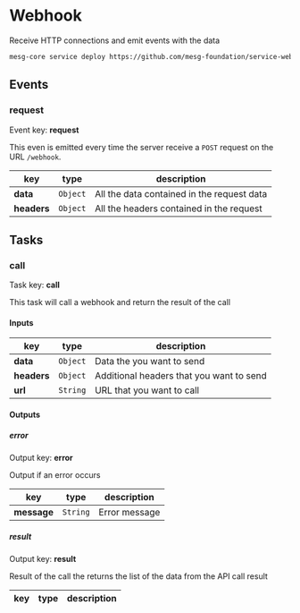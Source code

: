 # Webhook

Receive HTTP connections and emit events with the data

```bash
mesg-core service deploy https://github.com/mesg-foundation/service-webhook
```


## Events

### request

Event key: **request**

This even is emitted every time the server receive a `POST` request on the URL `/webhook`.

| **key** | **type** | **description** |
| --- | --- | --- |
| **data** | `Object` | All the data contained in the request data |
| **headers** | `Object` | All the headers contained in the request |


## Tasks

### call

Task key: **call**

This task will call a webhook and return the result of the call

#### Inputs

| **key** | **type** | **description** |
| --- | --- | --- |
| **data** | `Object` | Data the you want to send |
| **headers** | `Object` | Additional headers that you want to send |
| **url** | `String` | URL that you want to call |


#### Outputs

##### error

Output key: **error**

Output if an error occurs

| **key** | **type** | **description** |
| --- | --- | --- |
| **message** | `String` | Error message |

##### result

Output key: **result**

Result of the call the returns the list of the data from the API call result

| **key** | **type** | **description** |
| --- | --- | --- |




